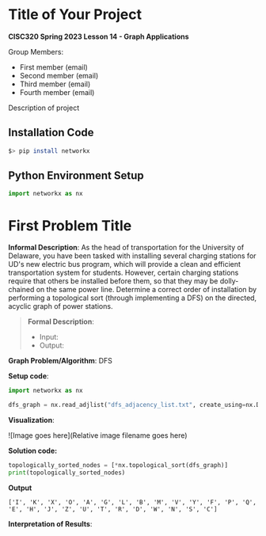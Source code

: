 # Title of Your Project

**CISC320 Spring 2023 Lesson 14 - Graph Applications**

Group Members:

- First member (email)
- Second member (email)
- Third member (email)
- Fourth member (email)

Description of project

## Installation Code

```sh
$> pip install networkx
```

## Python Environment Setup

```python
import networkx as nx
```

# First Problem Title

**Informal Description**:
As the head of transportation for the University of Delaware, you have been
tasked with installing several charging stations for UD's new electric bus
program, which will provide a clean and efficient transportation system for
students. However, certain charging stations require that others
be installed before them, so that they may be dolly-chained on the same
power line. Determine a correct order of installation by performing a
topological sort (through implementing a DFS) on the directed, acyclic graph
of power stations.

> **Formal Description**:
>
> - Input:
> - Output:

**Graph Problem/Algorithm**: DFS

**Setup code**:

```python
import networkx as nx

dfs_graph = nx.read_adjlist("dfs_adjacency_list.txt", create_using=nx.DiGraph)
```

**Visualization**:

![Image goes here](Relative image filename goes here)

**Solution code:**

```python
topologically_sorted_nodes = [*nx.topological_sort(dfs_graph)]
print(topologically_sorted_nodes)
```

**Output**

```
['I', 'K', 'X', 'O', 'A', 'G', 'L', 'B', 'M', 'V', 'Y', 'F', 'P', 'Q', 'E', 'H', 'J', 'Z', 'U', 'T', 'R', 'D', 'W', 'N', 'S', 'C']
```

**Interpretation of Results**:
